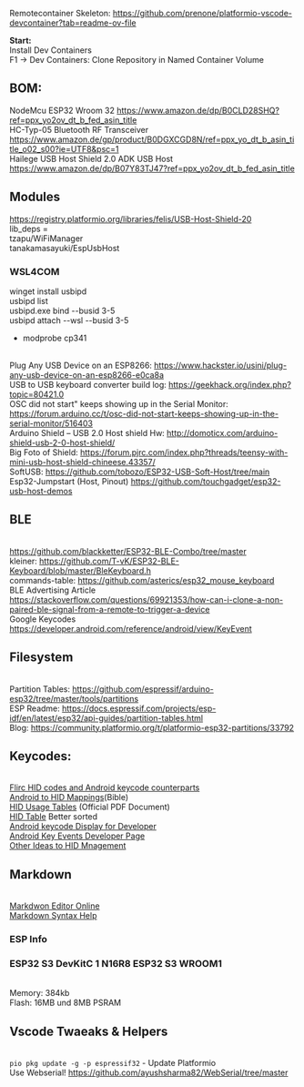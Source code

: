 Remotecontainer Skeleton: https://github.com/prenone/platformio-vscode-devcontainer?tab=readme-ov-file

<b>Start: </b><br>
Install Dev Containers<br>
F1 -> Dev Containers: Clone Repository in Named Container Volume<br>

## BOM:
NodeMcu ESP32 Wroom 32 https://www.amazon.de/dp/B0CLD28SHQ?ref=ppx_yo2ov_dt_b_fed_asin_title<br>
HC-Typ-05 Bluetooth RF Transceiver https://www.amazon.de/gp/product/B0DGXCGD8N/ref=ppx_yo_dt_b_asin_title_o02_s00?ie=UTF8&psc=1<br>
Hailege USB Host Shield 2.0 ADK USB Host https://www.amazon.de/dp/B07Y83TJ47?ref=ppx_yo2ov_dt_b_fed_asin_title <br>

## Modules
https://registry.platformio.org/libraries/felis/USB-Host-Shield-20<br>
lib_deps = <br>
    tzapu/WiFiManager<br>
    tanakamasayuki/EspUsbHost<br>

### WSL4COM
winget install usbipd<br>
usbipd list<br>
usbipd.exe bind --busid 3-5<br>
usbipd attach --wsl --busid 3-5<br>
- modprobe cp341 

<br>Plug Any USB Device on an ESP8266: https://www.hackster.io/usini/plug-any-usb-device-on-an-esp8266-e0ca8a
<br>USB to USB keyboard converter build log: https://geekhack.org/index.php?topic=80421.0
<br>OSC did not start" keeps showing up in the Serial Monitor: https://forum.arduino.cc/t/osc-did-not-start-keeps-showing-up-in-the-serial-monitor/516403
<br>Arduino Shield – USB 2.0 Host shield Hw: http://domoticx.com/arduino-shield-usb-2-0-host-shield/
<br>Big Foto of Shield: https://forum.pjrc.com/index.php?threads/teensy-with-mini-usb-host-shield-chineese.43357/
<br>SoftUSB: https://github.com/tobozo/ESP32-USB-Soft-Host/tree/main
<br>Esp32-Jumpstart (Host, Pinout) https://github.com/touchgadget/esp32-usb-host-demos



## BLE
<br>https://github.com/blackketter/ESP32-BLE-Combo/tree/master
<br>kleiner: https://github.com/T-vK/ESP32-BLE-Keyboard/blob/master/BleKeyboard.h
<br>commands-table: https://github.com/asterics/esp32_mouse_keyboard
<br> BLE Advertising Article https://stackoverflow.com/questions/69921353/how-can-i-clone-a-non-paired-ble-signal-from-a-remote-to-trigger-a-device
<br> Google Keycodes https://developer.android.com/reference/android/view/KeyEvent

## Filesystem
<br>Partition Tables: https://github.com/espressif/arduino-esp32/tree/master/tools/partitions
<br>ESP Readme: https://docs.espressif.com/projects/esp-idf/en/latest/esp32/api-guides/partition-tables.html
<br>Blog: https://community.platformio.org/t/platformio-esp32-partitions/33792


## Keycodes:
<br>[Flirc HID codes and Android keycode counterparts](https://forum.flirc.tv/index.php?/topic/3569-flirc-hid-codes-and-android-keycode-counterparts/)
<br>[Android to HID Mappings](https://source.android.com/docs/core/interaction/input/keyboard-devices?hl=de#hid-consumer-page-0x0c)(Bible)
<br>[HID Usage Tables](https://usb.org/sites/default/files/hut1_21.pdf) (Official PDF Document)
<br>[HID Table](https://www.freebsddiary.org/APC/usb_hid_usages.php) Better sorted
<br>[Android keycode Display for Developer](https://play.google.com/store/apps/details?id=jp.ne.neko.freewing.KeyCodeDisp&hl=gsw)
<br>[Android Key Events Developer Page](https://developer.android.com/reference/android/view/KeyEvent)
<br>[Other Ideas to HID Mnagement](https://gist.github.com/MightyPork/6da26e382a7ad91b5496ee55fdc73db2)

## Markdown 
<br>[Markdwon Editor Online](https://dillinger.io/)
<br>[Markdown Syntax Help](https://www.markdownguide.org/basic-syntax/)


### ESP Info
### ESP32 S3 DevKitC 1 N16R8 ESP32 S3 WROOM1
<br>Memory: 384kb
<br>Flash: 16MB und 8MB PSRAM

## Vscode Twaeaks & Helpers
<br> `pio pkg update -g -p espressif32` - Update Platformio
<br> Use Webserial! https://github.com/ayushsharma82/WebSerial/tree/master



